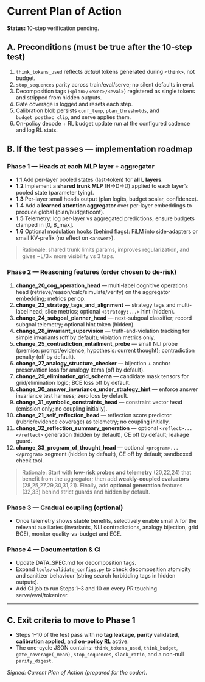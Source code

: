 # Current Plan of Action

**Status:** 10-step verification pending.

## A. Preconditions (must be true after the 10-step test)
1. `think_tokens_used` reflects *actual* tokens generated during `<think>`, not budget.
2. `stop_sequences` parity across train/eval/serve; no silent defaults in eval.
3. Decomposition tags (`<plan>/<exec>/<eval>`) registered as single tokens and stripped from hidden outputs.
4. Gate coverage is logged and resets each step.
5. Calibration blob persists `conf_temp`, `plan_thresholds`, and `budget_posthoc_clip`, and serve applies them.
6. On-policy decode + RL budget update run at the configured cadence and log RL stats.

## B. If the test passes — implementation roadmap

### Phase 1 — Heads at each MLP layer + aggregator
- **1.1** Add per-layer pooled states (last-token) for **all L layers**.
- **1.2** Implement a **shared trunk MLP** (H→D→D) applied to each layer’s pooled state (parameter tying).
- **1.3** Per-layer small heads output (plan logits, budget scalar, confidence).
- **1.4** Add a **learned attention aggregator** over per-layer embeddings to produce global (plan/budget/conf).
- **1.5** Telemetry: log per-layer vs aggregated predictions; ensure budgets clamped in [0, B_max].
- **1.6** Optional modulation hooks (behind flags): FiLM into side-adapters or small KV-prefix (no effect on `<answer>`).

> Rationale: shared trunk limits params, improves regularization, and gives ~L/3× more visibility vs 3 taps.

### Phase 2 — Reasoning features (order chosen to de-risk)
1. **change_20_cog_operation_head** — multi-label cognitive operations head (retrieve/reason/calc/simulate/verify) on the aggregator embedding; metrics per op.
2. **change_22_strategy_tags_and_alignment** — strategy tags and multi-label head; slice metrics; optional `<strategy:...>` hint (hidden).
3. **change_24_subgoal_planner_head** — next-subgoal classifier; record subgoal telemetry; optional hint token (hidden).
4. **change_28_invariant_supervision** — truth-and-violation tracking for simple invariants (off by default); violation metrics only.
5. **change_25_contradiction_entailment_probe** — small NLI probe (premise: prompt/evidence, hypothesis: current thought); contradiction penalty (off by default).
6. **change_27_analogy_structure_checker** — bijection + anchor preservation loss for analogy items (off by default).
7. **change_29_elimination_grid_schema** — candidate mask tensors for grid/elimination logic; BCE loss off by default.
8. **change_30_answer_invariance_under_strategy_hint** — enforce answer invariance test harness; zero loss by default.
9. **change_31_symbolic_constraints_head** — constraint vector head (emission only; no coupling initially).
10. **change_21_self_reflection_head** — reflection score predictor (rubric/evidence coverage) as telemetry; no coupling initially.
11. **change_32_reflection_summary_generation** — optional `<reflect>...</reflect>` generation (hidden by default), CE off by default; leakage guard.
12. **change_33_program_of_thought_head** — optional `<program>...</program>` segment (hidden by default), CE off by default; sandboxed check tool.

> Rationale: Start with **low-risk probes and telemetry** (20,22,24) that benefit from the aggregator; then add **weakly-coupled evaluators** (28,25,27,29,30,31,21). Finally, add **optional generation** features (32,33) behind strict guards and hidden by default.

### Phase 3 — Gradual coupling (optional)
- Once telemetry shows stable benefits, selectively enable small λ for the relevant auxiliaries (invariants, NLI contradictions, analogy bijection, grid BCE), monitor quality-vs-budget and ECE.

### Phase 4 — Documentation & CI
- Update DATA_SPEC.md for decomposition tags.
- Expand `tools/validate_configs.py` to check decomposition atomicity and sanitizer behaviour (string search forbidding tags in hidden outputs).
- Add CI job to run Steps 1–3 and 10 on every PR touching serve/eval/tokenizer.

---

## C. Exit criteria to move to Phase 1
- Steps 1–10 of the test pass with **no tag leakage**, **parity validated**, **calibration applied**, and **on-policy RL** active. 
- The one-cycle JSON contains: `think_tokens_used`, `think_budget`, `gate_coverage(_mean)`, `stop_sequences`, `slack_ratio`, and a non-null `parity_digest`.

*Signed: Current Plan of Action (prepared for the coder).*
